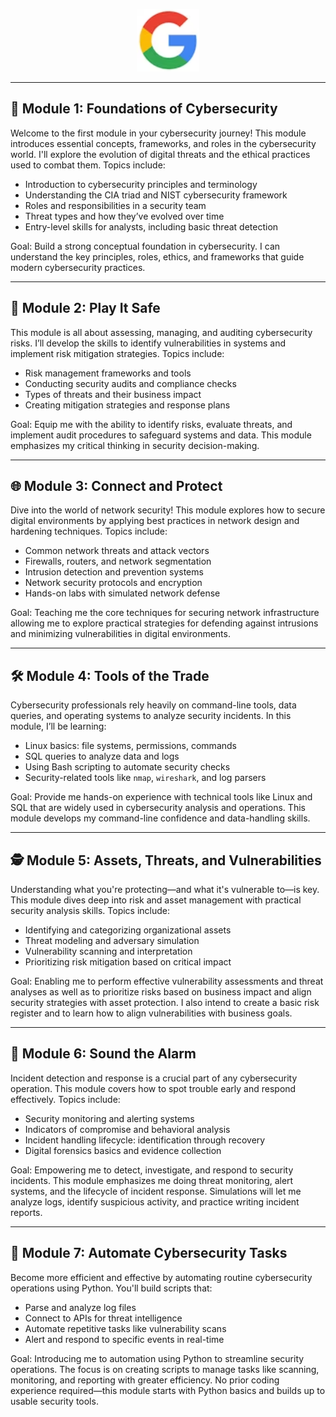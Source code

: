 <p align="center"><img src="Assets/Google_logo.png" alt="Google Course Logo" width="100"/></p>

---

<h2>📘 Module 1: Foundations of Cybersecurity</h2>


Welcome to the first module in your cybersecurity journey! This module introduces essential concepts, frameworks, and roles in the cybersecurity world. I'll explore the evolution of digital threats and the ethical practices used to combat them. Topics include:

- Introduction to cybersecurity principles and terminology
- Understanding the CIA triad and NIST cybersecurity framework
- Roles and responsibilities in a security team
- Threat types and how they’ve evolved over time
- Entry-level skills for analysts, including basic threat detection

Goal: Build a strong conceptual foundation in cybersecurity. I can understand the key principles, roles, ethics, and frameworks that guide modern cybersecurity practices.

---

<h2>🔐 Module 2: Play It Safe</h2>


This module is all about assessing, managing, and auditing cybersecurity risks. I’ll develop the skills to identify vulnerabilities in systems and implement risk mitigation strategies. Topics include:

- Risk management frameworks and tools
- Conducting security audits and compliance checks
- Types of threats and their business impact
- Creating mitigation strategies and response plans

Goal: Equip me with the ability to identify risks, evaluate threats, and implement audit procedures to safeguard systems and data. This module emphasizes my critical thinking in security decision-making.

---

<h2>🌐 Module 3: Connect and Protect</h2>


Dive into the world of network security! This module explores how to secure digital environments by applying best practices in network design and hardening techniques. Topics include:

- Common network threats and attack vectors
- Firewalls, routers, and network segmentation
- Intrusion detection and prevention systems
- Network security protocols and encryption
- Hands-on labs with simulated network defense

Goal: Teaching me the core techniques for securing network infrastructure allowing me to explore practical strategies for defending against intrusions and minimizing vulnerabilities in digital environments.

---

<h2>🛠️ Module 4: Tools of the Trade</h2>


Cybersecurity professionals rely heavily on command-line tools, data queries, and operating systems to analyze security incidents. In this module, I’ll be learning:

- Linux basics: file systems, permissions, commands
- SQL queries to analyze data and logs
- Using Bash scripting to automate security checks
- Security-related tools like `nmap`, `wireshark`, and log parsers

Goal: Provide me hands-on experience with technical tools like Linux and SQL that are widely used in cybersecurity analysis and operations. This module develops my command-line confidence and data-handling skills.

---

<h2>🕵️ Module 5: Assets, Threats, and Vulnerabilities</h2>


Understanding what you're protecting—and what it's vulnerable to—is key. This module dives deep into risk and asset management with practical security analysis skills. Topics include:

- Identifying and categorizing organizational assets
- Threat modeling and adversary simulation
- Vulnerability scanning and interpretation
- Prioritizing risk mitigation based on critical impact

Goal: Enabling me to perform effective vulnerability assessments and threat analyses as well as to prioritize risks based on business impact and align security strategies with asset protection. I also intend to create a basic risk register and to learn how to align vulnerabilities with business goals.

---


<h2>🚨 Module 6: Sound the Alarm</h2>


Incident detection and response is a crucial part of any cybersecurity operation. This module covers how to spot trouble early and respond effectively. Topics include:

- Security monitoring and alerting systems
- Indicators of compromise and behavioral analysis
- Incident handling lifecycle: identification through recovery
- Digital forensics basics and evidence collection

Goal: Empowering me to detect, investigate, and respond to security incidents. This module emphasizes me doing threat monitoring, alert systems, and the lifecycle of incident response. Simulations will let me analyze logs, identify suspicious activity, and practice writing incident reports.


---


<h2>🤖 Module 7: Automate Cybersecurity Tasks</h2>


Become more efficient and effective by automating routine cybersecurity operations using Python. You'll build scripts that:

- Parse and analyze log files
- Connect to APIs for threat intelligence
- Automate repetitive tasks like vulnerability scans
- Alert and respond to specific events in real-time

Goal: Introducing me to automation using Python to streamline security operations. The focus is on creating scripts to manage tasks like scanning, monitoring, and reporting with greater efficiency. No prior coding experience required—this module starts with Python basics and builds up to usable security tools.


